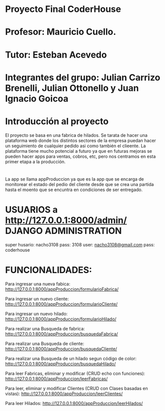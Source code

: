 # Proyecto Final CoderHouse

# Profesor: Mauricio Cuello.
# Tutor: Esteban Acevedo
# Integrantes del grupo: Julian Carrizo Brenelli, Julian Ottonello y Juan Ignacio Goicoa

# Introducción al proyecto
El proyecto se basa en una fabrica de hilados.
Se tarata de hacer una plataforma web donde los distintos sectores de la empresa puedan hacer un seguimiento de cualquier pedido asi como también el clieente.
La plataforma tiene mucho potencial a futuro ya que en futuras mejoras se pueden hacer apps para ventas, cobros, etc, pero nos centramos en esta primer etapa a la producción.
#
La app se llama appProduccion ya que es la app que se encarga de monitorear el estado del pedio del cliente desde que se crea una partida hasta el moento que se encuntra en condiciones de ser entregado.

# USUARIOS a http://127.0.0.1:8000/admin/ DJANGO ADMINISTRATION
super husario: nacho3108    pass: 3108
user: nacho3108@gmail.com pass: coderhouse

# FUNCIONALIDADES:
Para ingresar una nueva fabica: http://127.0.0.1:8000/appProduccion/formularioFabrica/

Para ingresar un nuevo cliente: http://127.0.0.1:8000/appProduccion/formularioCliente/

Para ingresar un nuevo hilado: http://127.0.0.1:8000/appProduccion/formularioHilado/

Para realizar una Busqueda de fabrica: http://127.0.0.1:8000/appProduccion/busquedaFabrica/

Para realizar una Busqueda de cliente: http://127.0.0.1:8000/appProduccion/busquedaCliente/

Para realizar una Busqueda de un hilado segun código de color: http://127.0.0.1:8000/appProduccion/busquedaHilado/

Para leer Fabricas, eliminar y modificar (CRUD echo con funciones): http://127.0.0.1:8000/appProduccion/leerFabricas/

Para leer, eliminar y modificar Clientes (CRUD con Clases basadas en vistas): http://127.0.0.1:8000/appProduccion/leerClientes/

Para leer Hilados: http://127.0.0.1:8000/appProduccion/leerHilados/
